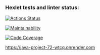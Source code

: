 ### Hexlet tests and linter status:
[![Actions Status](https://github.com/jhg913915/java-project-72/actions/workflows/hexlet-check.yml/badge.svg)](https://github.com/jhg913915/java-project-72/actions)

[![Maintainability](https://qlty.sh/badges/4d95101c-8fe6-44e5-91c7-0177b20bfe30/maintainability.svg)](https://qlty.sh/gh/jhg913915/projects/java-project-72)

[![Code Coverage](https://qlty.sh/badges/4d95101c-8fe6-44e5-91c7-0177b20bfe30/test_coverage.svg)](https://qlty.sh/gh/jhg913915/projects/java-project-72)

https://java-project-72-wtcq.onrender.com